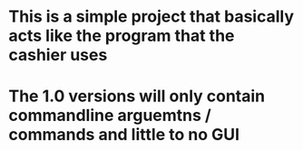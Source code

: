 # This is a simple project that basically acts like the program that the cashier uses

# The 1.0 versions will only contain commandline arguemtns / commands and little to no GUI
